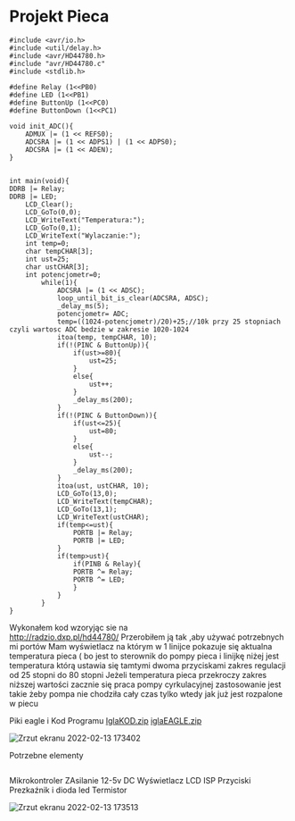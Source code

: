 # Projekt Pieca
```
#include <avr/io.h>
#include <util/delay.h>
#include <avr/HD44780.h>
#include "avr/HD44780.c"
#include <stdlib.h>

#define Relay (1<<PB0)
#define LED (1<<PB1)
#define ButtonUp (1<<PC0)
#define ButtonDown (1<<PC1)

void init_ADC(){
	ADMUX |= (1 << REFS0);
	ADCSRA |= (1 << ADPS1) | (1 << ADPS0);
	ADCSRA |= (1 << ADEN);
}


int main(void){
DDRB |= Relay;
DDRB |= LED;
	LCD_Clear();
	LCD_GoTo(0,0);
	LCD_WriteText("Temperatura:");
	LCD_GoTo(0,1);
	LCD_WriteText("Wylaczanie:");
	int temp=0;
	char tempCHAR[3];
	int ust=25;
	char ustCHAR[3];
	int potencjometr=0;
		while(1){
			ADCSRA |= (1 << ADSC);
			loop_until_bit_is_clear(ADCSRA, ADSC);
			_delay_ms(5);
			potencjometr= ADC;
			temp=((1024-potencjometr)/20)+25;//10k przy 25 stopniach czyli wartosc ADC bedzie w zakresie 1020-1024
			itoa(temp, tempCHAR, 10);
			if(!(PINC & ButtonUp)){
				if(ust>=80){
					ust=25;
				}
				else{
					ust++;
				}
				_delay_ms(200);
			}
			if(!(PINC & ButtonDown)){
				if(ust<=25){
					ust=80;
				}
				else{
					ust--;
				}
				_delay_ms(200);
			}
			itoa(ust, ustCHAR, 10);
			LCD_GoTo(13,0);
			LCD_WriteText(tempCHAR);
			LCD_GoTo(13,1);
			LCD_WriteText(ustCHAR);
			if(temp<=ust){
				PORTB |= Relay;
				PORTB |= LED;
			}
			if(temp>ust){
				if(PINB & Relay){
				PORTB ^= Relay;
				PORTB ^= LED;
				}
			}
		}
}

```

Wykonałem kod wzoryjąc sie na  
http://radzio.dxp.pl/hd44780/
Przerobiłem ją tak ,aby używać potrzebnych mi portów
Mam  wyświetlacz na którym w 1 linijce pokazuje się
aktualna temperatura pieca ( bo jest to sterownik do pompy pieca
i linijkę niżej jest temperatura którą ustawia się tamtymi dwoma przyciskami
zakres regulacji od 25 stopni do 80 stopni
Jeżeli temperatura pieca przekroczy zakres niższej wartości zacznie się praca pompy cyrkulacyjnej
zastosowanie jest takie żeby pompa nie chodziła cały czas tylko wtedy jak już jest rozpalone w piecu

Piki eagle i Kod Programu
[IglaKOD.zip](https://github.com/UMGKamil/Kamil/files/8056009/IglaKOD.zip)
[iglaEAGLE.zip](https://github.com/UMGKamil/Kamil/files/8056010/iglaEAGLE.zip)



![Zrzut ekranu 2022-02-13 173402](https://user-images.githubusercontent.com/94539637/153762976-1db44388-aa82-4196-90e2-8316890daace.jpg)


Potrzebne elementy 

```
```
Mikrokontroler
ZAsilanie 12-5v DC
Wyświetlacz LCD
ISP
Przyciski
Prezkaźnik i dioda led
Termistor


![Zrzut ekranu 2022-02-13 173513](https://user-images.githubusercontent.com/94539637/153763030-82c03527-0f3a-4181-89d5-64d07d2bc148.jpg)

